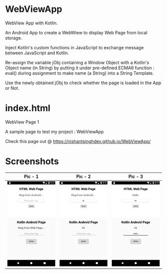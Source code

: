 # WebViewApp
WebView App with Kotlin.

An Android App to create a WebWiew to display Web Page from local storage.

Inject Kotlin's custom functions in JavaScript to exchange message between JavaScript and Kotlin.

Re-assign the variable jObj containing a Window Object with a Kotlin's Object name (in String) by putting it under pre-defined ECMA6 function : eval() during assignment to make name (a String) into a String Template.

Use the newly obtained jObj to check whether the page is loaded in the App or Not.


# index.html
WebView Page 1

A sample page to test my project : WebViewApp

Check this page out @ https://nishantsinghdev.github.io/WebViewApp/

# Screenshots
Pic - 1 | Pic - 2 | Pic - 3
------- | ------- | -------
<img src="./screenshorts/Pic-1.png" width="300" /> | <img src="./screenshorts/Pic-2.png" width="300" /> | <img src="./screenshorts/Pic-3.png" width="300" />
